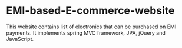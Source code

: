 # EMI-based-E-commerce-website
This website contains list of electronics that can be purchased on EMI payments. It implements spring MVC framework, JPA, jQuery and JavaScript.  

